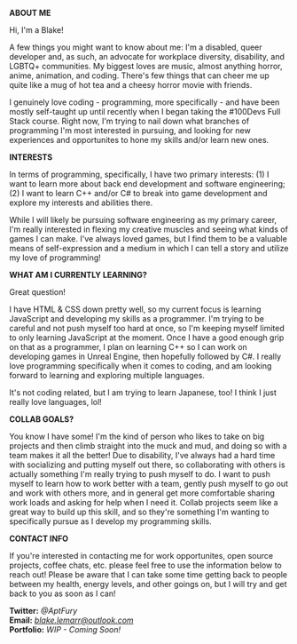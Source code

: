 <!---
ABOUT ME
--->
<b>ABOUT ME</b>

Hi, I'm a Blake!

A few things you might want to know about me: I'm a disabled, queer developer and, as such, an advocate for workplace diversity, disability, and LGBTQ+ communities. My biggest loves are music, almost anything horror, anime, animation, and coding. There's few things that can cheer me up quite like a mug of hot tea and a cheesy horror movie with friends.

I genuinely love coding - programming, more specifically - and have been mostly self-taught up until recently when I began taking the #100Devs Full Stack course. Right now, I'm trying to nail down what branches of programming I'm most interested in pursuing, and looking for new experiences and opportunites to hone my skills and/or learn new ones.

<!---
INTERESTS
--->

<b>INTERESTS</b>

In terms of programming, specifically, I have two primary interests: (1) I want to learn more about back end development and software engineering; (2) I want to learn C++ and/or C# to break into game development and explore my interests and abilities there.

While I will likely be pursuing software engineering as my primary career, I'm really interested in flexing my creative muscles and seeing what kinds of games I can make. I've always loved games, but I find them to be a valuable means of self-expression and a medium in which I can tell a story and utilize my love of programming!

<!---
CURRENTLY LEARNING
--->

<b>WHAT AM I CURRENTLY LEARNING?</b>

Great question!

I have HTML & CSS down pretty well, so my current focus is learning JavaScript and developing my skills as a programmer. I'm trying to be careful and not push myself too hard at once, so I'm keeping myself limited to only learning JavaScript at the moment. Once I have a good enough grip on that as a programmer, I plan on learning C++ so I can work on developing games in Unreal Engine, then hopefully followed by C#. I really love programming specifically when it comes to coding, and am looking forward to learning and exploring multiple languages.

It's not coding related, but I am trying to learn Japanese, too! I think I just really love languages, lol!

<!---
COLLAB GOALS
--->

<b>COLLAB GOALS?</b>

You know I have some! I'm the kind of person who likes to take on big projects and then climb straight into the muck and mud, and doing so with a team makes it all the better! Due to disability, I've always had a hard time with socializing and putting myself out there, so collaborating with others is actually something I'm really trying to push myself to do. I want to push myself to learn how to work better with a team, gently push myself to go out and work with others more, and in general get more comfortable sharing work loads and asking for help when I need it. Collab projects seem like a great way to build up this skill, and so they're something I'm wanting to specifically pursue as I develop my programming skills.

<!---
CONTACT ME
--->

<b>CONTACT INFO</b>

If you're interested in contacting me for work opportunites, open source projects, coffee chats, etc. please feel free to use the information below to reach out! Please be aware that I can take some time getting back to people between my health, energy levels, and other goings on, but I will try and get back to you as soon as I can!

<b>Twitter:</b> <i>@AptFury</i><br>
<b>Email:</b> <i>blake.lemarr@outlook.com</i><br>
<b>Portfolio:</b> <i>WIP - Coming Soon!</i><br>
